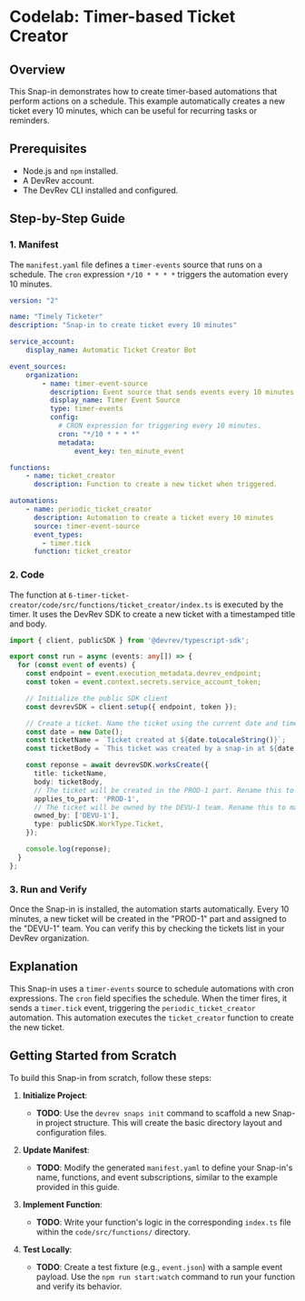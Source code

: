 # Codelab: Timer-based Ticket Creator

## Overview
This Snap-in demonstrates how to create timer-based automations that perform actions on a schedule. This example automatically creates a new ticket every 10 minutes, which can be useful for recurring tasks or reminders.

## Prerequisites
- Node.js and `npm` installed.
- A DevRev account.
- The DevRev CLI installed and configured.

## Step-by-Step Guide

### 1. Manifest
The `manifest.yaml` file defines a `timer-events` source that runs on a schedule. The `cron` expression `*/10 * * * *` triggers the automation every 10 minutes.

```yaml
version: "2"

name: "Timely Ticketer"
description: "Snap-in to create ticket every 10 minutes"

service_account:
    display_name: Automatic Ticket Creator Bot

event_sources:
    organization:
        - name: timer-event-source
          description: Event source that sends events every 10 minutes.
          display_name: Timer Event Source
          type: timer-events
          config:
            # CRON expression for triggering every 10 minutes.
            cron: "*/10 * * * *"
            metadata:
                event_key: ten_minute_event

functions:
    - name: ticket_creator
      description: Function to create a new ticket when triggered.

automations:
    - name: periodic_ticket_creator
      description: Automation to create a ticket every 10 minutes
      source: timer-event-source
      event_types:
        - timer.tick
      function: ticket_creator
```

### 2. Code
The function at `6-timer-ticket-creator/code/src/functions/ticket_creator/index.ts` is executed by the timer. It uses the DevRev SDK to create a new ticket with a timestamped title and body.

```typescript
import { client, publicSDK } from '@devrev/typescript-sdk';

export const run = async (events: any[]) => {
  for (const event of events) {
    const endpoint = event.execution_metadata.devrev_endpoint;
    const token = event.context.secrets.service_account_token;

    // Initialize the public SDK client
    const devrevSDK = client.setup({ endpoint, token });

    // Create a ticket. Name the ticket using the current date and time.
    const date = new Date();
    const ticketName = `Ticket created at ${date.toLocaleString()}`;
    const ticketBody = `This ticket was created by a snap-in at ${date.toLocaleString()}`;

    const reponse = await devrevSDK.worksCreate({
      title: ticketName,
      body: ticketBody,
      // The ticket will be created in the PROD-1 part. Rename this to match your part.
      applies_to_part: 'PROD-1',
      // The ticket will be owned by the DEVU-1 team. Rename this to match the required user.
      owned_by: ['DEVU-1'],
      type: publicSDK.WorkType.Ticket,
    });

    console.log(reponse);
  }
};
```

### 3. Run and Verify
Once the Snap-in is installed, the automation starts automatically. Every 10 minutes, a new ticket will be created in the "PROD-1" part and assigned to the "DEVU-1" team. You can verify this by checking the tickets list in your DevRev organization.

## Explanation
This Snap-in uses a `timer-events` source to schedule automations with cron expressions. The `cron` field specifies the schedule. When the timer fires, it sends a `timer.tick` event, triggering the `periodic_ticket_creator` automation. This automation executes the `ticket_creator` function to create the new ticket.

## Getting Started from Scratch
To build this Snap-in from scratch, follow these steps:

1.  **Initialize Project**:
    - **TODO**: Use the `devrev snaps init` command to scaffold a new Snap-in project structure. This will create the basic directory layout and configuration files.

2.  **Update Manifest**:
    - **TODO**: Modify the generated `manifest.yaml` to define your Snap-in's name, functions, and event subscriptions, similar to the example provided in this guide.

3.  **Implement Function**:
    - **TODO**: Write your function's logic in the corresponding `index.ts` file within the `code/src/functions/` directory.

4.  **Test Locally**:
    - **TODO**: Create a test fixture (e.g., `event.json`) with a sample event payload. Use the `npm run start:watch` command to run your function and verify its behavior.
